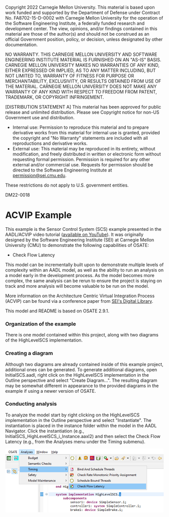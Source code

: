 Copyright 2022 Carnegie Mellon University.
This material is based upon work funded and supported by the Department of
Defense under Contract No. FA8702-15-D-0002 with Carnegie Mellon University
for the operation of the Software Engineering Institute, a federally funded
research and development center.
The view, opinions, and/or findings contained in this material are those of
the author(s) and should not be construed as an official Government position,
policy, or decision, unless designated by other documentation.

NO WARRANTY. THIS CARNEGIE MELLON UNIVERSITY AND SOFTWARE ENGINEERING INSTITUTE
MATERIAL IS FURNISHED ON AN "AS-IS" BASIS. CARNEGIE MELLON UNIVERSITY MAKES NO
WARRANTIES OF ANY KIND, EITHER EXPRESSED OR IMPLIED, AS TO ANY MATTER INCLUDING,
BUT NOT LIMITED TO, WARRANTY OF FITNESS FOR PURPOSE OR MERCHANTABILITY,
EXCLUSIVITY, OR RESULTS OBTAINED FROM USE OF THE MATERIAL. CARNEGIE MELLON
UNIVERSITY DOES NOT MAKE ANY WARRANTY OF ANY KIND WITH RESPECT TO FREEDOM FROM
PATENT, TRADEMARK, OR COPYRIGHT INFRINGEMENT.

[DISTRIBUTION STATEMENT A] This material has been approved for public release
and unlimited distribution.  Please see Copyright notice for non-US Government
use and distribution.

* Internal use: Permission to reproduce this material and to prepare derivative
works from this material for internal use is granted, provided the copyright
and "No Warranty" statements are included with all reproductions and derivative
works.
* External use: This material may be reproduced in its entirety, without
modification, and freely distributed in written or electronic form without
requesting formal permission. Permission is required for any other external
and/or commercial use. Requests for permission should be directed to the
Software Engineering Institute at permission@sei.cmu.edu.

These restrictions do not apply to U.S. government entities.

DM22-0018

# ACVIP Example

This example is the Sensor Control System (SCS) example presented in the
AADL/ACVIP video tutorial ([available on YouTube](https://youtu.be/UQ9dWhLws-Q)).
It was originally designed by the Software Engineering Institute (SEI) at
Carnegie Mellon University (CMU) to demonstrate the following
capabilities of OSATE:

* Check Flow Latency

This model can be incrementally built upon to demonstrate multiple levels of
complexity within an AADL model, as well as the ability to run an analysis on
a model early in the development process. As the model becomes more complex,
the same analysis can be rerun to ensure the project is staying on track and 
more analysis will become valuable to be run on the model.

More information on the Architecture Centric Virtual Integration Process (ACVIP)
can be found via a conference paper from [SEI's Digital Library](https://resources.sei.cmu.edu/library/asset-view.cfm?assetid=634965). 

This model and README is based on OSATE 2.9.1.

### Organization of the example

There is one model contained within this project, along with two diagrams of 
the HighLevelSCS implementation. 

### Creating a diagram

Although two diagrams are already contained inside of this example project,
additional ones can be generated. To generate additional diagrams,
open InitialSCS.aadl, right click on the HighLevelSCS implementation in the
Outline perspective and select "Create Diagram...". The resulting diagram may
be somewhat different in appearance to the provided diagrams in the example if
using a newer version of OSATE.

### Conducting analysis

To analyze the model start by right clicking on the HighLevelSCS implementation
in the Outline perspective and select "Instantiate". The instantiation is placed
in the instance folder within the model in the AADL Navigator. Click the
instantiation (e.g., InitialSCS_HighLevelSCS_i_Instance.aaxl2) and then select
the Check Flow Latency (e.g., from the Analyses menu under the Timing submenu).

![png](images/CheckFlowLatency.png)
